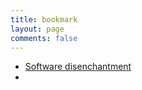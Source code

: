 ```yaml
---
title: bookmark
layout: page
comments: false
---
```


- [Software disenchantment](https://muchtrans.com/translations/software-disenchantment.ko.html)
- 



